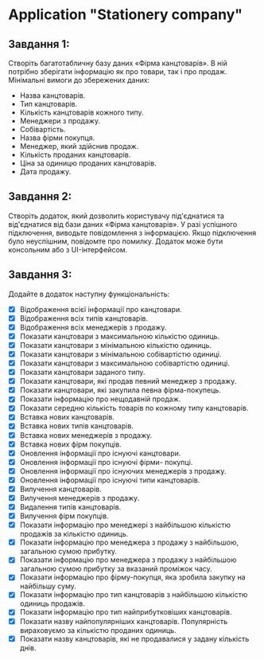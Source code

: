 # Application "Stationery company"

## Завдання 1:
Створіть багатотабличну базу даних «Фірма канцтоварів». В ній 
потрібно зберігати інформацію як про товари, так і про продаж. 
Мінімальні вимоги до збережених даних:
* Назва канцтоварів.
* Тип канцтоварів.
* Кількість канцтоварів кожного типу.
* Менеджери з продажу.
* Собівартість.
* Назва фірми покупця.
* Менеджер, який здійснив продаж.
* Кількість проданих канцтоварів.
* Ціна за одиницю проданих канцтоварів.
* Дата продажу.
## Завдання 2:
Створіть додаток, який дозволить користувачу під'єднатися та від'єднатися від бази даних «Фірма канцтоварів». У разі успішного підключення, виводьте повідомлення з інформацією. Якщо підключення було неуспішним, повідомте про помилку. Додаток може бути консольним або з UI-інтерфейсом.
## Завдання 3:
Додайте в додаток наступну функціональність:

- [x] Відображення всієї інформації про канцтовари.
- [x] Відображення всіх типів канцтоварів.
- [x] Відображення всіх менеджерів з продажу.
- [x] Показати канцтовари з максимальною кількістю одиниць.
- [x] Показати канцтовари з мінімальною кількістю одиниць.
- [x] Показати канцтовари з мінімальною собівартістю одиниці.
- [x] Показати канцтовари з максимальною собівартістю одиниці.
- [x] Показати канцтовари заданого типу.
- [x] Показати канцтовари, які продав певний менеджер з продажу.
- [x] Показати канцтовари, які закупила певна фірма-покупець.
- [x] Показати інформацію про нещодавній продаж.
- [x] Показати середню кількість товарів по кожному типу канцтоварів.
- [x] Вставка нових канцтоварів.
- [x] Вставка нових типів канцтоварів.
- [x] Вставка нових менеджерів з продажу.
- [x] Вставка нових фірм покупців.
- [x] Оновлення інформації про існуючі канцтовари.
- [x] Оновлення інформації про існуючі фірми- покупці.
- [x] Оновлення інформації про існуючих менеджерів з продажу.
- [x] Оновлення інформації про існуючі типи канцтоварів.
- [x] Вилучення канцтоварів.
- [x] Вилучення менеджерів з продажу.
- [x] Видалення типів канцтоварів.
- [x] Вилучення фірм покупців.
- [x] Показати інформацію про менеджері з найбільшою кількістю продажів за кількістю одиниць.
- [x] Показати інформацію про менеджера з продажу з найбільшою, загальною сумою прибутку.
- [x] Показати інформацію про менеджера з продажу з найбільшою загальною сумою прибутку за вказаний проміжок часу.
- [x] Показати інформацію про фірму-покупця, яка зробила закупку на найбільшу суму.
- [x] Показати інформацію про тип канцтоварів з найбільшою кількістю одиниць продажів.
- [x] Показати інформацію про тип найприбутковіших канцтоварів.
- [x] Показати назву найпопулярніших канцтоварів. Популярність вираховуємо за кількістю проданих одиниць.
- [x] Показати назву канцтоварів, які не продавалися у задану кількість днів.
